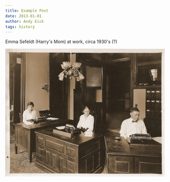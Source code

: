 ```yaml
---
title: Example Post
date: 2013-01-01
author: Andy Eick
tags: history
---
```

Emma Sefeldt (Harry's Mom) at work, circa 1930's (?)

![Emma Sefeldt](2013-01-01-example-post/photo.jpg)